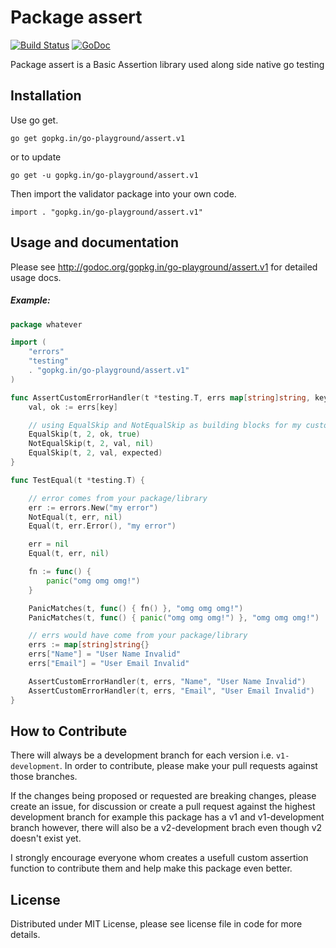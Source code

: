 Package assert
==============

[![Build Status](https://semaphoreci.com/api/v1/projects/d5e4f510-5e1e-48d9-b38b-f447f270a057/488336/badge.svg)](https://semaphoreci.com/joeybloggs/assert)
[![GoDoc](https://godoc.org/gopkg.in/go-playground/assert.v1?status.svg)](https://godoc.org/gopkg.in/go-playground/assert.v1)

Package assert is a Basic Assertion library used along side native go testing

Installation
------------

Use go get.

	go get gopkg.in/go-playground/assert.v1

or to update

	go get -u gopkg.in/go-playground/assert.v1

Then import the validator package into your own code.

	import . "gopkg.in/go-playground/assert.v1"

Usage and documentation
------

Please see http://godoc.org/gopkg.in/go-playground/assert.v1 for detailed usage docs.

##### Example:
```go
package whatever

import (
	"errors"
	"testing"
	. "gopkg.in/go-playground/assert.v1"
)

func AssertCustomErrorHandler(t *testing.T, errs map[string]string, key, expected string) {
	val, ok := errs[key]

	// using EqualSkip and NotEqualSkip as building blocks for my custom Assert function
	EqualSkip(t, 2, ok, true)
	NotEqualSkip(t, 2, val, nil)
	EqualSkip(t, 2, val, expected)
}

func TestEqual(t *testing.T) {

	// error comes from your package/library
	err := errors.New("my error")
	NotEqual(t, err, nil)
	Equal(t, err.Error(), "my error")

	err = nil
	Equal(t, err, nil)

	fn := func() {
		panic("omg omg omg!")
	}

	PanicMatches(t, func() { fn() }, "omg omg omg!")
	PanicMatches(t, func() { panic("omg omg omg!") }, "omg omg omg!")

	// errs would have come from your package/library
	errs := map[string]string{}
	errs["Name"] = "User Name Invalid"
	errs["Email"] = "User Email Invalid"

	AssertCustomErrorHandler(t, errs, "Name", "User Name Invalid")
	AssertCustomErrorHandler(t, errs, "Email", "User Email Invalid")
}
```

How to Contribute
------

There will always be a development branch for each version i.e. `v1-development`. In order to contribute, 
please make your pull requests against those branches.

If the changes being proposed or requested are breaking changes, please create an issue, for discussion 
or create a pull request against the highest development branch for example this package has a 
v1 and v1-development branch however, there will also be a v2-development brach even though v2 doesn't exist yet.

I strongly encourage everyone whom creates a usefull custom assertion function to contribute them and
help make this package even better.

License
------
Distributed under MIT License, please see license file in code for more details.
